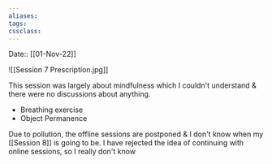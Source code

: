```yaml
---
aliases:
tags: 
cssclass:
---
```


Date:: [[01-Nov-22]]

![[Session 7 Prescription.jpg]]

This session was largely about mindfulness which I couldn't understand & there were no discussions about anything.

- Breathing exercise
- Object Permanence

Due to pollution, the offline sessions are postponed & I don't know when my [[Session 8]] is going to be.
I have rejected the idea of continuing with online sessions, so I really don't know